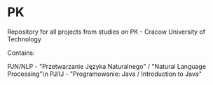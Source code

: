 # PK
Repository for all projects from studies on PK - Cracow University of Technology

Contains:

PJN/NLP - "Przetwarzanie Języka Naturalnego" / "Natural Language Processing"\n
PJ/IJ - "Programowanie: Java / Introduction to Java"
